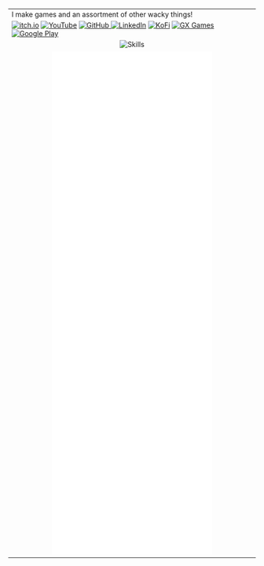 <table>
<tr>
    <td>
        I make games and an assortment of other wacky things!
    </td>
</tr>
<tr>
    <td colspan=align="center">
        <a href="https://benjamin-halko.itch.io/"><img src="https://img.shields.io/badge/itch.io-FA5C5C?logo=itch.io&logoColor=white&style=for-the-badge" alt="itch.io"></a>
        <a href="https://www.youtube.com/BenjaminHalko"><img src="https://img.shields.io/badge/youtube-FF0000?logo=youtube&logoColor=white&style=for-the-badge" alt="YouTube"></a>
        <a href="https://github.com/BenjaminHalko"><img src="https://img.shields.io/badge/github-181717?logo=github&logoColor=white&style=for-the-badge" alt="GitHub">
        <a href="https://linkedin.com/in/BenjaminHalko/"><img src="https://img.shields.io/badge/linkedin-0A66C2?logo=linkedin&logoColor=white&style=for-the-badge" alt="LinkedIn"></a>
        <a href="https://ko-fi.com/BenjaminHalko"><img src="https://img.shields.io/badge/kofi-12b9f2?logo=kofi&logoColor=white&style=for-the-badge" alt="KoFi"></a>
        <a href="https://gx.games/studios/001cf107-345b-4227-b45e-d54580fe019c/"><img src="https://img.shields.io/badge/GX%20Games-fc1e4f?style=for-the-badge" alt="GX Games"></a>
        <a href="https://play.google.com/store/apps/dev?id=6021828409391936642"><img src="https://img.shields.io/badge/Google%20Play-34a853?logo=googleplay&logoColor=white&style=for-the-badge" alt="Google Play"></a>
    </td>
</tr>
<tr>
    <td align="center">
        <img src="https://skillicons.dev/icons?i=gamemakerstudio,python,html,css,javascript,nodejs,expressjs" alt="Skills">
    </td>
</tr>
<tr>
    <td align="center">
        <img src="https://github.com/BenjaminHalko/BenjaminHalko/raw/main/github-metrics.svg" alt="Metrics">
    </td>
</tr>
</table>
